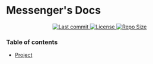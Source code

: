 # Messenger's Docs

<div align="center"><p>
    <a href="https://github.com/Messenger-UTM-Project/Docs/pulse">
      <img alt="Last commit" src="https://img.shields.io/github/last-commit/Messenger-UTM-Project/Docs?style=for-the-badge&logo=starship&color=8bd5ca&logoColor=D9E0EE&labelColor=302D41"/>
    </a>
    <a href="https://github.com/Messenger-UTM-Project/Docs/blob/main/LICENSE">
      <img alt="License" src="https://img.shields.io/github/license/Messenger-UTM-Project/Docs?style=for-the-badge&logo=starship&color=ee999f&logoColor=D9E0EE&labelColor=302D41" />
    </a>
    <a href="https://github.com/Messenger-UTM-Project/Docs">
      <img alt="Repo Size" src="https://img.shields.io/github/repo-size/Messenger-UTM-Project/Docs?color=%23DDB6F2&label=SIZE&logo=codesandbox&style=for-the-badge&logoColor=D9E0EE&labelColor=302D41" />
    </a>
</p></div>

### Table of contents
- [Project](https://github.com/Messenger-UTM-Project/Echo)
